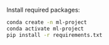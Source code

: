 Install required packages:

```bash
conda create -n ml-project
conda activate ml-project
pip install -r requirements.txt
```